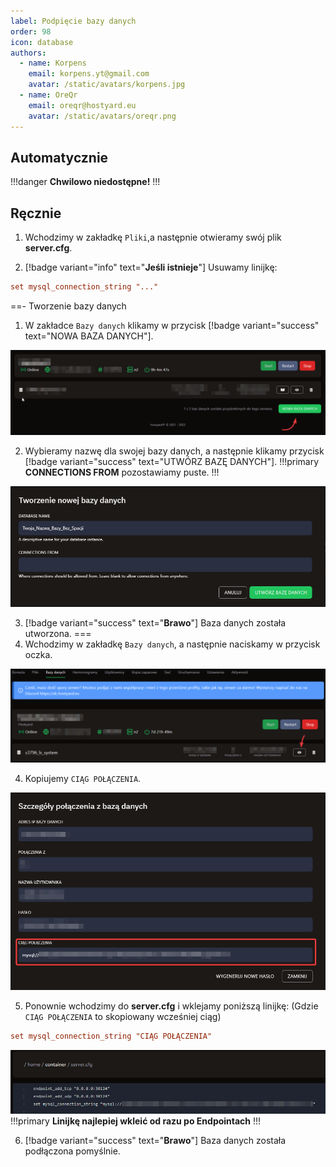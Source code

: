 ```yaml
---
label: Podpięcie bazy danych
order: 98
icon: database
authors:
  - name: Korpens
    email: korpens.yt@gmail.com
    avatar: /static/avatars/korpens.jpg
  - name: OreQr
    email: oreqr@hostyard.eu
    avatar: /static/avatars/oreqr.png
---
```


  

## Automatycznie

!!!danger
**Chwilowo niedostępne!**
!!!

## Ręcznie
1. Wchodzimy w zakładkę `Pliki`,a następnie otwieramy swój plik **server.cfg**.

2.  [!badge variant="info" text="**Jeśli istnieje**"] Usuwamy linijkę:
```cfg
set mysql_connection_string "..."
```

==- Tworzenie bazy danych
1. W zakładce `Bazy danych` klikamy w przycisk [!badge variant="success" text="NOWA BAZA DANYCH"].


![](/static/fivem/baza2.png)


2. Wybieramy nazwę dla swojej bazy danych, a następnie klikamy przycisk [!badge variant="success" text="UTWÓRZ BAZĘ DANYCH"].
!!!primary
**CONNECTIONS FROM** pozostawiamy puste.
!!!


![](/static/fivem/baza3.png)


3. [!badge variant="success" text="**Brawo**"] Baza danych została utworzona.
===
3. Wchodzimy w zakładkę `Bazy danych`, a następnie naciskamy w przycisk oczka.


![](/static/fivem/baza1.png)


4. Kopiujemy `CIĄG POŁĄCZENIA`.

![](/static/fivem/baza4.png)

5. Ponownie wchodzimy do **server.cfg** i wklejamy poniższą linijkę: (Gdzie `CIĄG POŁĄCZENIA` to skopiowany wcześniej ciąg)
```cfg
set mysql_connection_string "CIĄG POŁĄCZENIA"
```

![](/static/fivem/baza5.png)
!!!primary
**Linijkę najlepiej wkleić od razu po Endpointach**
!!!

6. [!badge variant="success" text="**Brawo**"] Baza danych została podłączona pomyślnie.